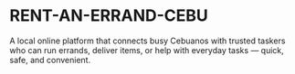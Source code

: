 # RENT-AN-ERRAND-CEBU
A local online platform that connects busy Cebuanos with trusted taskers who can run errands, deliver items, or help with everyday tasks — quick, safe, and convenient.
